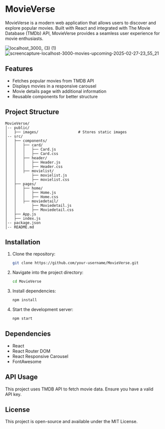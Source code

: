 # MovieVerse 
MovieVerse is a modern web application that allows users to discover and explore popular movies. Built with React and integrated with The Movie Database (TMDb) API, MovieVerse provides a seamless user experience for movie enthusiasts.

![localhost_3000_ (3) (1)](https://github.com/user-attachments/assets/49c3f72e-74eb-4e1e-bc46-6bb3a237478e)
![screencapture-localhost-3000-movies-upcoming-2025-02-27-23_55_21](https://github.com/user-attachments/assets/7c6ddaa3-d5a0-4f17-9360-7c2822062ddb)

## Features
- Fetches popular movies from TMDB API
- Displays movies in a responsive carousel
- Movie details page with additional information
- Reusable components for better structure
  

## Project Structure

```
MovieVerse/
│-- public/
│   ├── images/                  # Stores static images
│-- src/
│   ├── components/              
│   │   ├── card/
│   │   │   ├── Card.js
│   │   │   ├── Card.css
│   │   ├── header/
│   │   │   ├── Header.js
│   │   │   ├── Header.css
│   │   ├── movielist/
│   │       ├── movielist.js
│   │       ├── movielist.css
│   ├── pages/                   
│   │   ├── home/
│   │   │   ├── Home.js
│   │   │   ├── Home.css
│   │   ├── moviedetail/
│   │       ├── Moviedetail.js
│   │       ├── Moviedetail.css
│   ├── App.js                    
│   ├── index.js                  
│-- package.json                   
│-- README.md                     
```

## Installation

1. Clone the repository:
   ```sh
   git clone https://github.com/your-username/MovieVerse.git
   ```

2. Navigate into the project directory:
   ```sh
   cd MovieVerse
   ```

3. Install dependencies:
   ```sh
   npm install
   ```

4. Start the development server:
   ```sh
   npm start
   ```

## Dependencies
- React
- React Router DOM
- React Responsive Carousel
- FontAwesome

## API Usage
This project uses TMDB API to fetch movie data. Ensure you have a valid API key.

## License
This project is open-source and available under the MIT License.





